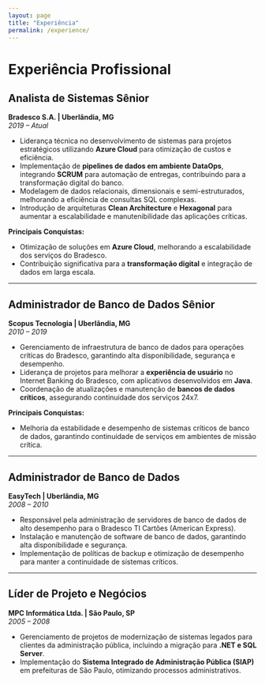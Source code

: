 ```yaml
---
layout: page
title: "Experiência"
permalink: /experience/
---
```


# Experiência Profissional

## Analista de Sistemas Sênior  
**Bradesco S.A. | Uberlândia, MG**  
_2019 – Atual_

- Liderança técnica no desenvolvimento de sistemas para projetos estratégicos utilizando **Azure Cloud** para otimização de custos e eficiência.
- Implementação de **pipelines de dados em ambiente DataOps**, integrando **SCRUM** para automação de entregas, contribuindo para a transformação digital do banco.
- Modelagem de dados relacionais, dimensionais e semi-estruturados, melhorando a eficiência de consultas SQL complexas.
- Introdução de arquiteturas **Clean Architecture** e **Hexagonal** para aumentar a escalabilidade e manutenibilidade das aplicações críticas.

**Principais Conquistas:**
- Otimização de soluções em **Azure Cloud**, melhorando a escalabilidade dos serviços do Bradesco.
- Contribuição significativa para a **transformação digital** e integração de dados em larga escala.

---

## Administrador de Banco de Dados Sênior  
**Scopus Tecnologia | Uberlândia, MG**  
_2010 – 2019_

- Gerenciamento de infraestrutura de banco de dados para operações críticas do Bradesco, garantindo alta disponibilidade, segurança e desempenho.
- Liderança de projetos para melhorar a **experiência de usuário** no Internet Banking do Bradesco, com aplicativos desenvolvidos em **Java**.
- Coordenação de atualizações e manutenção de **bancos de dados críticos**, assegurando continuidade dos serviços 24x7.

**Principais Conquistas:**
- Melhoria da estabilidade e desempenho de sistemas críticos de banco de dados, garantindo continuidade de serviços em ambientes de missão crítica.

---

## Administrador de Banco de Dados  
**EasyTech | Uberlândia, MG**  
_2008 – 2010_

- Responsável pela administração de servidores de banco de dados de alto desempenho para o Bradesco TI Cartões (American Express).
- Instalação e manutenção de software de banco de dados, garantindo alta disponibilidade e segurança.
- Implementação de políticas de backup e otimização de desempenho para manter a continuidade de sistemas críticos.

---

## Líder de Projeto e Negócios  
**MPC Informática Ltda. | São Paulo, SP**  
_2005 – 2008_

- Gerenciamento de projetos de modernização de sistemas legados para clientes da administração pública, incluindo a migração para **.NET e SQL Server**.
- Implementação do **Sistema Integrado de Administração Pública (SIAP)** em prefeituras de São Paulo, otimizando processos administrativos.
